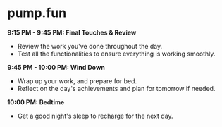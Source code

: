 # pump.fun


**9:15 PM - 9:45 PM: Final Touches & Review**
- Review the work you've done throughout the day.
- Test all the functionalities to ensure everything is working smoothly.

**9:45 PM - 10:00 PM: Wind Down**
- Wrap up your work, and prepare for bed.
- Reflect on the day's achievements and plan for tomorrow if needed.

**10:00 PM: Bedtime**
- Get a good night's sleep to recharge for the next day.
